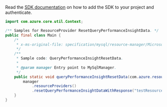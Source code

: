 Read the [SDK documentation](https://github.com/Azure/azure-sdk-for-java/blob/azure-resourcemanager-mysql_1.0.2/sdk/mysql/azure-resourcemanager-mysql/README.md) on how to add the SDK to your project and authenticate.

```java
import com.azure.core.util.Context;

/** Samples for ResourceProvider ResetQueryPerformanceInsightData. */
public final class Main {
    /*
     * x-ms-original-file: specification/mysql/resource-manager/Microsoft.DBforMySQL/stable/2018-06-01/examples/QueryPerformanceInsightResetData.json
     */
    /**
     * Sample code: QueryPerformanceInsightResetData.
     *
     * @param manager Entry point to MySqlManager.
     */
    public static void queryPerformanceInsightResetData(com.azure.resourcemanager.mysql.MySqlManager manager) {
        manager
            .resourceProviders()
            .resetQueryPerformanceInsightDataWithResponse("testResourceGroupName", "testServerName", Context.NONE);
    }
}
```
